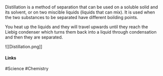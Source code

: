 Distillation is a method of separation that can be used on a soluble solid and its solvent, or on two miscible liquids (liquids that can mix). It is used when the two substances to be separated have different boilding points.

You heat up the liquids and they will travel upwards until they reach the Liebig condenser which turns them back into a liquid through condensation and then they are separated.

![[Distillation.png]]

#### Links
#Science #Chemistry 